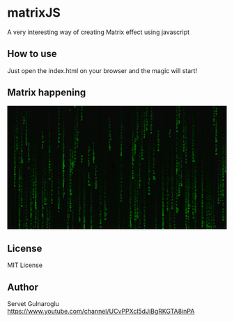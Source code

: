 # matrixJS
A very interesting way of creating Matrix effect using javascript

## How to use
Just open the index.html on your browser and the magic will start!

## Matrix happening
<img src="img.png" />

## License
MIT License

## Author
Servet Gulnaroglu
https://www.youtube.com/channel/UCvPPXcl5dJiBgRKGTA8inPA
